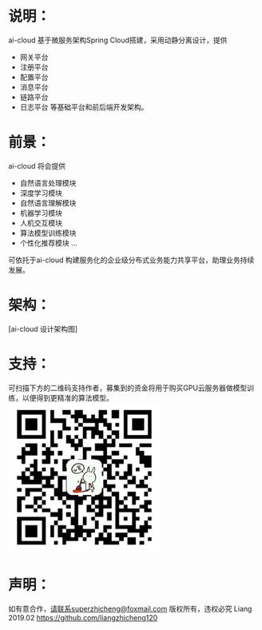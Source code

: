 # **说明**：
ai-cloud 基于微服务架构Spring Cloud搭建，采用动静分离设计，提供
- 网关平台
- 注册平台
- 配置平台
- 消息平台
- 链路平台
- 日志平台
等基础平台和前后端开发架构。

# **前景**：
ai-cloud 将会提供
- 自然语言处理模块
- 深度学习模块
- 自然语言理解模块
- 机器学习模块
- 人机交互模块
- 算法模型训练模块
- 个性化推荐模块
...

可依托于ai-cloud 构建服务化的企业级分布式业务能力共享平台，助理业务持续发展。

# **架构**：
[ai-cloud 设计架构图]

# **支持**：

可扫描下方的二维码支持作者，募集到的资金将用于购买GPU云服务器做模型训练，以便得到更精准的算法模型。
![扫码](./img/扫码.png)

# **声明**：

如有意合作，请联系superzhicheng@foxmail.com 版权所有，违权必究 Liang 2019.02 https://github.com/liangzhicheng120


